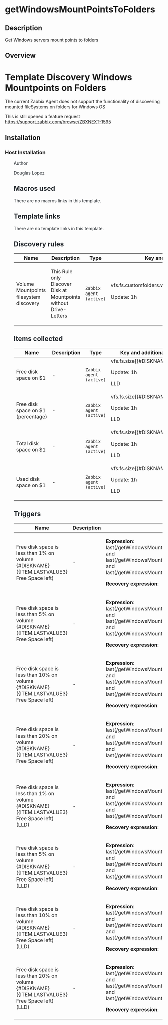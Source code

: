 # getWindowsMountPointsToFolders

## Description

Get Windows servers mount points to folders

## Overview


Template Discovery Windows Mountpoints on Folders
=================================================


The current Zabbix Agent does not support the functionality of discovering mounted fileSystems on folders for Windows OS


This is still opened a feature request <https://support.zabbix.com/browse/ZBXNEXT-1595>


Installation
------------


### Host Installation


<ul style="box-sizing: border-box; margin-bottom: 16px; margin-top: 0px; padding-left: 2em; color: #24292e; font-family: -apple-system, system-ui, 'Segoe UI', Helvetica, Arial, sans-serif, 'Apple C

## Author

Douglas Lopez

## Macros used

There are no macros links in this template.

## Template links

There are no template links in this template.

## Discovery rules

|Name|Description|Type|Key and additional info|
|----|-----------|----|----|
|Volume Mountpoints filesystem discovery|<p>This Rule only Discover Disk at Mountpoints without Drive-Letters</p>|`Zabbix agent (active)`|vfs.fs.customfolders.windowsmountpoints.discovery<p>Update: 1h</p>|
## Items collected

|Name|Description|Type|Key and additional info|
|----|-----------|----|----|
|Free disk space on $1|<p>-</p>|`Zabbix agent (active)`|vfs.fs.size[{#DISKNAME},free]<p>Update: 1h</p><p>LLD</p>|
|Free disk space on $1 (percentage)|<p>-</p>|`Zabbix agent (active)`|vfs.fs.size[{#DISKNAME},pfree]<p>Update: 1h</p><p>LLD</p>|
|Total disk space on $1|<p>-</p>|`Zabbix agent (active)`|vfs.fs.size[{#DISKNAME},total]<p>Update: 1h</p><p>LLD</p>|
|Used disk space on $1|<p>-</p>|`Zabbix agent (active)`|vfs.fs.size[{#DISKNAME},used]<p>Update: 1h</p><p>LLD</p>|
## Triggers

|Name|Description|Expression|Priority|
|----|-----------|----------|--------|
|Free disk space is less than 1% on volume {#DISKNAME} ({ITEM.LASTVALUE3} Free Space left)|<p>-</p>|<p>**Expression**: last(/getWindowsMountPointsToFolders/vfs.fs.size[{#DISKNAME},pfree])<1 and last(/getWindowsMountPointsToFolders/vfs.fs.size[{#DISKNAME},pfree])>10 and last(/getWindowsMountPointsToFolders/vfs.fs.size[{#DISKNAME},free])>1</p><p>**Recovery expression**: </p>|disaster|
|Free disk space is less than 5% on volume {#DISKNAME} ({ITEM.LASTVALUE3} Free Space left)|<p>-</p>|<p>**Expression**: last(/getWindowsMountPointsToFolders/vfs.fs.size[{#DISKNAME},pfree])<5 and last(/getWindowsMountPointsToFolders/vfs.fs.size[{#DISKNAME},pfree])>10 and last(/getWindowsMountPointsToFolders/vfs.fs.size[{#DISKNAME},free])>1</p><p>**Recovery expression**: </p>|high|
|Free disk space is less than 10% on volume {#DISKNAME} ({ITEM.LASTVALUE3} Free Space left)|<p>-</p>|<p>**Expression**: last(/getWindowsMountPointsToFolders/vfs.fs.size[{#DISKNAME},pfree])<10 and last(/getWindowsMountPointsToFolders/vfs.fs.size[{#DISKNAME},pfree])>10 and last(/getWindowsMountPointsToFolders/vfs.fs.size[{#DISKNAME},free])>1</p><p>**Recovery expression**: </p>|warning|
|Free disk space is less than 20% on volume {#DISKNAME} ({ITEM.LASTVALUE3} Free Space left)|<p>-</p>|<p>**Expression**: last(/getWindowsMountPointsToFolders/vfs.fs.size[{#DISKNAME},pfree])<20 and last(/getWindowsMountPointsToFolders/vfs.fs.size[{#DISKNAME},pfree])>10 and last(/getWindowsMountPointsToFolders/vfs.fs.size[{#DISKNAME},free])>1</p><p>**Recovery expression**: </p>|information|
|Free disk space is less than 1% on volume {#DISKNAME} ({ITEM.LASTVALUE3} Free Space left) (LLD)|<p>-</p>|<p>**Expression**: last(/getWindowsMountPointsToFolders/vfs.fs.size[{#DISKNAME},pfree])<1 and last(/getWindowsMountPointsToFolders/vfs.fs.size[{#DISKNAME},pfree])>10 and last(/getWindowsMountPointsToFolders/vfs.fs.size[{#DISKNAME},free])>1</p><p>**Recovery expression**: </p>|disaster|
|Free disk space is less than 5% on volume {#DISKNAME} ({ITEM.LASTVALUE3} Free Space left) (LLD)|<p>-</p>|<p>**Expression**: last(/getWindowsMountPointsToFolders/vfs.fs.size[{#DISKNAME},pfree])<5 and last(/getWindowsMountPointsToFolders/vfs.fs.size[{#DISKNAME},pfree])>10 and last(/getWindowsMountPointsToFolders/vfs.fs.size[{#DISKNAME},free])>1</p><p>**Recovery expression**: </p>|high|
|Free disk space is less than 10% on volume {#DISKNAME} ({ITEM.LASTVALUE3} Free Space left) (LLD)|<p>-</p>|<p>**Expression**: last(/getWindowsMountPointsToFolders/vfs.fs.size[{#DISKNAME},pfree])<10 and last(/getWindowsMountPointsToFolders/vfs.fs.size[{#DISKNAME},pfree])>10 and last(/getWindowsMountPointsToFolders/vfs.fs.size[{#DISKNAME},free])>1</p><p>**Recovery expression**: </p>|warning|
|Free disk space is less than 20% on volume {#DISKNAME} ({ITEM.LASTVALUE3} Free Space left) (LLD)|<p>-</p>|<p>**Expression**: last(/getWindowsMountPointsToFolders/vfs.fs.size[{#DISKNAME},pfree])<20 and last(/getWindowsMountPointsToFolders/vfs.fs.size[{#DISKNAME},pfree])>10 and last(/getWindowsMountPointsToFolders/vfs.fs.size[{#DISKNAME},free])>1</p><p>**Recovery expression**: </p>|information|
